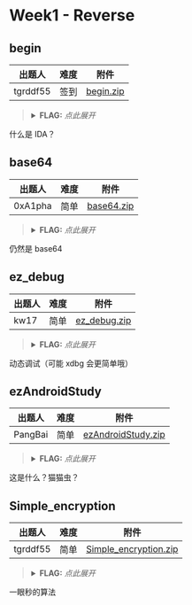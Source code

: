 # Week1 - Reverse

## begin

| 出题人 | 难度 | 附件 |
|-----|-----|-----|
| tgrddf55 | 签到 | [begin.zip](https://github.com/project-newstar/newstar-ctf-2024/releases/download/attachment-week1/begin.zip) |

> <details><summary><strong>FLAG:</strong> <i>点此展开</i></summary>
> `flag{Mak3_aN_3Ff0rt_tO_5eArcH_F0r_th3_f14g_C0Rpse}`
> </details>

什么是 IDA？

## base64

| 出题人 | 难度 | 附件 |
|-----|-----|-----|
| 0xA1pha | 简单 | [base64.zip](https://github.com/project-newstar/newstar-ctf-2024/releases/download/attachment-week1/base64.zip) |

> <details><summary><strong>FLAG:</strong> <i>点此展开</i></summary>
> `flag{y0u_kn0w_base64_well}`
> </details>

仍然是 base64

## ez_debug

| 出题人 | 难度 | 附件 |
|-----|-----|-----|
| kw17 | 简单 | [ez_debug.zip](https://github.com/project-newstar/newstar-ctf-2024/releases/download/attachment-week1/ez_debug.zip) |

> <details><summary><strong>FLAG:</strong> <i>点此展开</i></summary>
> `flag{y0u_ar3_g0od_@_Debu9}`
> </details>

动态调试（可能 xdbg 会更简单哦）

## ezAndroidStudy

| 出题人 | 难度 | 附件 |
|-----|-----|-----|
| PangBai | 简单 | [ezAndroidStudy.zip](https://github.com/project-newstar/newstar-ctf-2024/releases/download/attachment-week1/ezAndroidStudy.zip) |

> <details><summary><strong>FLAG:</strong> <i>点此展开</i></summary>
> `flag{Y0u_@r4_900d_andr01d_r4V4rs4r}`
> </details>

这是什么？猫猫虫？

## Simple_encryption

| 出题人 | 难度 | 附件 |
|-----|-----|-----|
| tgrddf55 | 简单 | [Simple_encryption.zip](https://github.com/project-newstar/newstar-ctf-2024/releases/download/attachment-week1/Simple_encryption.zip) |

> <details><summary><strong>FLAG:</strong> <i>点此展开</i></summary>
> `flag{IT_15_R3Al1y_V3Ry-51Mp1e}`
> </details>

一眼秒的算法
